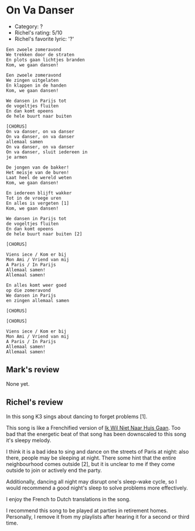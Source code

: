 # On Va Danser

 * Category: ?
 * Richel's rating: 5/10
 * Richel's  favorite lyric: '?'

```
Een zwoele zomeravond
We trekken door de straten
En plots gaan lichtjes branden
Kom, we gaan dansen!

Een zwoele zomeravond
We zingen uitgelaten
En klappen in de handen
Kom, we gaan dansen!

We dansen in Parijs tot
de vogeltjes fluiten
En dan komt opeens
de hele buurt naar buiten

[CHORUS]
On va danser, on va danser
On va danser, on va danser
allemaal samen
On va danser, on va danser
On va danser, sluit iedereen in
je armen

De jongen van de bakker!
Het meisje van de buren!
Laat heel de wereld weten
Kom, we gaan dansen!

En iedereen blijft wakker
Tot in de vroege uren
En alles is vergeten [1]
Kom, we gaan dansen!

We dansen in Parijs tot
de vogeltjes fluiten
En dan komt opeens
de hele buurt naar buiten [2]

[CHORUS]

Viens iece / Kom er bij
Mon Ami / Vriend van mij
A Paris / In Parijs
Allemaal samen!
Allemaal samen!

En alles komt weer goed
op die zomeravond
We dansen in Parijs
en zingen allemaal samen

[CHORUS]

[CHORUS]

Viens iece / Kom er bij
Mon Ami / Vriend van mij
A Paris / In Parijs
Allemaal samen!
Allemaal samen!
```

## Mark's review

None yet.

## Richel's review

In this song K3 sings about dancing to forget problems [1].

This song is like a Frenchified version of [Ik Wil Niet Naar Huis Gaan](IkWilNietNaarHuisGaan.md).
Too bad that the energetic beat of that song has been downscaled to this song it's 
sleepy melody.

I think it is a bad idea to sing and dance on the streets of Paris at night: 
also there, people may be sleeping at night. There some hint that the entire
neighbourhood comes outside [2], but it is unclear to me if they come outside
to join or actively end the party.

Additionally, dancing all night may disrupt one's sleep-wake cycle, 
so I would recommend a good night's sleep to solve problems more
effectively.

I enjoy the French to Dutch translations in the song.

I recommend this song to be played at parties in retirement homes. Personally, I 
remove it from my playlists after hearing it for a second or third time.
